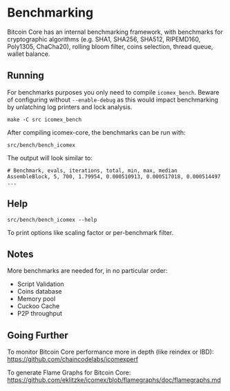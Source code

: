 Benchmarking
============

Bitcoin Core has an internal benchmarking framework, with benchmarks
for cryptographic algorithms (e.g. SHA1, SHA256, SHA512, RIPEMD160, Poly1305, ChaCha20), rolling bloom filter, coins selection,
thread queue, wallet balance.

Running
---------------------

For benchmarks purposes you only need to compile `icomex_bench`. Beware of configuring without `--enable-debug` as this would impact
benchmarking by unlatching log printers and lock analysis.

    make -C src icomex_bench

After compiling icomex-core, the benchmarks can be run with:

    src/bench/bench_icomex

The output will look similar to:
```
# Benchmark, evals, iterations, total, min, max, median
AssembleBlock, 5, 700, 1.79954, 0.000510913, 0.000517018, 0.000514497
...
```

Help
---------------------

    src/bench/bench_icomex --help

To print options like scaling factor or per-benchmark filter.

Notes
---------------------
More benchmarks are needed for, in no particular order:
- Script Validation
- Coins database
- Memory pool
- Cuckoo Cache
- P2P throughput

Going Further
--------------------

To monitor Bitcoin Core performance more in depth (like reindex or IBD): https://github.com/chaincodelabs/icomexperf

To generate Flame Graphs for Bitcoin Core: https://github.com/eklitzke/icomex/blob/flamegraphs/doc/flamegraphs.md
